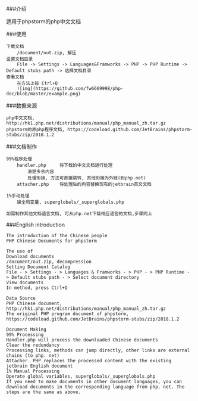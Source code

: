 ###介绍

适用于phpstorm的php中文文档

###使用

    下载文档
        /document/out.zip, 解压
    设置文档目录
        File -> Settings -> Languages&Framworks -> PHP -> PHP Runtime -> Default stubs path -> 选择文档目录
    查看文档
        在方法上按 Ctrl+Q
        ![img](https://github.com/fw6669998/php-doc/blob/master/example.png) 
    
###数据来源

    php中文文档,  http://hk1.php.net/distributions/manual/php_manual_zh.tar.gz
    phpstorm的原php程序文档, https://codeload.github.com/JetBrains/phpstorm-stubs/zip/2018.1.2

###文档制作

    99%程序处理
        handler.php     将下载的中文文档进行处理
            清楚多余内容
            处理衔接, 方法可直接跳转, 其他衔接为外链(到php.net)
        attacher.php    将处理后的内容替换现有的jetbrain英文文档
        
    1%手动处理
        操全局变量, superglobals/_superglobals.php
        
    如需制作其他文档语言文档, 可从php.net下载相应语言的文档,步骤同上

###English introduction

    The introduction of the Chinese people
    PHP Chinese Documents for phpstorm
    
    The use of
    Download documents
    /document/out.zip, decompression
    Setting Document Catalog
    File - > Settings - > Languages & Framworks - > PHP - > PHP Runtime - > Default stubs path - > Select document directory
    View documents
    In method, press Ctrl+Q
    
    Data Source
    PHP Chinese document, http://hk1.php.net/distributions/manual/php_manual_zh.tar.gz
    The original PHP program document of phpstorm, https://codeload.github.com/JetBrains/phpstorm-stubs/zip/2018.1.2
    
    Document Making
    99% Processing
    Handler.php will process the downloaded Chinese documents
    Clear the redundancy
    Processing links, methods can jump directly, other links are external chains (to php. net)
    Attacher. PHP replaces the processed content with the existing jetbrain English document
    1% Manual Processing
    Operate global variables, superglobals/_superglobals.php
    If you need to make documents in other document languages, you can download documents in the corresponding language from php. net. The steps are the same as above.